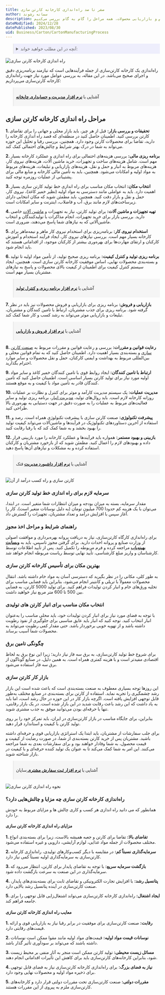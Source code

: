 ```yaml
---
title: صفر تا صد راه‌اندازی کارخانه کارتن سازی
author: سمانه رشوند
description: راه‌اندازی خط تولید کارخانه کارتن سازی، فرآیندی پیچیده اما سودآور است. از انتخاب مکان مناسب و تهیه تجهیزات پیشرفته تا استخدام نیروی متخصص و بازاریابی محصولات، همه مراحل را گام به گام بررسی می‌کنیم.
dateModified: 2024/12/28
datePublished: 2023/08/30
uid: Business/Carton/CartonManufacturingProcess
---
```


<blockquote style="background-color:#eeeefc; padding:0.5rem">
<details>
  <summary>آنچه در این مطلب خواهید خواند:</summary>
  <ul>
     <li>مراحل راه اندازی کارخانه کارتن سازی</li>
     <li>سرمایه‌ لازم برای راه اندازی خط تولید کارتن سازی</li>
     <li>راهنمای شرایط و مراحل اخذ مجوز</li>
     <li>بهترین مکان برای تأسیس کارخانه کارتن سازی</li>
     <li>انتخاب مکان مناسب برای انبار کارتن‌ های تولیدی</li>
     <li>چگونگی تامین برق</li>
     <li>بازار کار کارتن سازی</li>
     <li>راه‌اندازی کارخانه‌ کارتن سازی چه مزایا و چالش‌هایی دارد؟<li>
    <ul>
     <li>مزایای راه اندازی کارخانه کارتن سازی</li>
     <li>معایب راه اندازی کارخانه کارتن سازی</li>
  </ul>
</details>
</blockquote>

![راه اندازی کارخانه کارتن سازی](./Images/CartonManufacturingProcess.webp)

راه‌اندازی یک کارخانه کارتن‌سازی از جمله فرآیندهایی است که نیازمند برنامه‌ریزی دقیق و اجرای صحیح می‌باشد. در این مقاله، به بررسی عوامل مورد نیاز جهت راه‌اندازی کارخانه کارتن‌سازی می‌پردازیم:

<blockquote style="background-color:#f5f5f5; padding:0.5rem">
<p><strong>آشنایی با <a href="https://www.hooshkar.com/Software/PrintingAndPackaging/Package/Carton" target="_blank">نرم افزار مدیریت و حسابداری چاپخانه</a></p></strong></blockquote>

## مراحل راه اندازی کارخانه کارتن سازی

**1. تحقیقات و بررسی بازار:** قبل از هر چیز، باید بازار محلی و جهانی را برای تقاضای کارتن بررسی کنید. اطمینان حاصل کنید در منطقه‌ای که قصد راه اندازی کارخانه را دارید، تقاضا برای محصولات کارتن وجود دارد. همچنین، بررسی رقبا و تحلیل این حوزه می‌تواند به شما در درک بهتر شرایط و چالش‌های احتمالی کمک کند.

**2. برنامه ریزی مالی:** بررسی هزینه‌های احتمالی برای راه اندازی و عملکرد کارخانه بسیار مهم است. شامل هزینه‌های ساخت و تجهیزات، خرید ماشین آلات، هزینه‌های نیروی کار، هزینه‌های مربوط به انبار و حمل و نقل، هزینه‌های بازاریابی و تبلیغات، هزینه‌های مربوط به مواد اولیه و امکانات می‌شود. همچنین، باید به تأمین مالی کارخانه و منابع مالی برای پشتیبانی از عملیات روزمره توجه کنید.

**3. انتخاب مکان:** انتخاب مکان مناسب برای راه اندازی خط تولید کارتن سازی بسیار اهمیت دارد. باید به عواملی مانند دسترسی به مواد اولیه (نظیر خمیر کاغذ)، نیروی کار، حمل و نقل و بازار دقت کنید. همچنین، باید مطمئن شوید که مکان انتخابی دارای زیرساخت‌های لازم مانند برق، آب و فاضلاب، اینترنت و سایر امکانات است.

**4. تهیه تجهیزات و ماشین‌ آلات:** برای تولید کارتن، نیاز به تجهیزات و <a href="https://www.hooshkar.com/Wiki/Business/CartonIndustryMachinery" target="_blank">ماشین آلات</a> خاصی دارید. بررسی بازار برای خرید تجهیزات، انجام مذاکرات با تولیدکنندگان و انتخاب ماشین‌آلاتی که به نیازهای شما پاسخ می‌دهند، ضروری است.

**5. استخدام نیروی کار:** برنامه‌ریزی برای استخدام نیروی کار ماهر و نیمه‌ماهر برای کارخانه بسیار مهم است. بررسی نیازهای نیروی کار، ایجاد فرآیند استخدام و آموزش کارکنان و ارتقای مهارت‌ها برای بهره‌وری بیشتر از کارکنان موجود، از اقداماتی هستند که باید انجام شود.

**6. برنامه ریزی تولید و کنترل کیفیت:** برنامه ریزی صحیح تولید، از تأمین مواد اولیه تا تولید و بسته‌بندی محصولات نهایی، اساس موفقیت کارخانه کارتن سازی است. همچنین، ایجاد سیستم کنترل کیفیت برای اطمینان از کیفیت بالای محصولات و پاسخ به نیازهای مشتریان بسیار مهم است.

<blockquote style="background-color:#f5f5f5; padding:0.5rem">
<p><strong>آشنایی با <a href="https://www.hooshkar.com/Software/Fennec/Module/ProductionPlanning" target="_blank">نرم افزار برنامه ریزی و کنترل تولید  </a></p></strong></blockquote>

**7. بازاریابی و فروش:** برنامه ریزی برای بازاریابی و فروش محصولات نیز باید در نظر گرفته شود. برنامه ریزی برای جذب مشتریان، ارتباط با تامین کنندگان و مشتریان، تبلیغات و بازاریابی موثر می‌تواند به رشد کسب و کار شما کمک کند.

<blockquote style="background-color:#f5f5f5; padding:0.5rem">
<p><strong>آشنایی با <a href="https://www.hooshkar.com/Software/Fennec/Module/Sale" target="_blank">نرم افزار فروش و بازاریابی  </a></p></strong></blockquote>

**8. رعایت قوانین و مقررات:** بررسی و رعایت قوانین و مقررات مربوط به <a href="https://www.hooshkar.com/Wiki/Business/CartonIndustry" target="_blank">صنعت کارتن سازی</a> و بسته‌بندی بسیار اهمیت دارد. اطمینان حاصل کنید که به تمام قوانین محلی و بین‌المللی مربوط به بهداشت و ایمنی کارکنان، حمل و نقل محصولات و سایر موارد احترام بگذارید.

**9. ارتباط با تامین کنندگان:** ایجاد روابط قوی با تامین کنندگان خمیر کاغذ و سایر مواد اولیه مورد نیاز برای تولید کارتن بسیار اساسی است. اطمینان حاصل کنید که تامین کنندگان قادر به تأمین مواد با کیفیت و به موقع هستند.

**10. مدیریت عملیات:** یک سیستم مدیریت کارآمد و موثر برای کنترل و نظارت بر عملیات روزانه کارخانه لازم است. باید روال‌های تولید، <a href="https://www.hooshkar.com/Software/Sayan/Module/Inventory" target="_blank">مدیریت انبار</a>، برنامه ریزی تولید و سایر فعالیت‌های مربوط به عملیات را به صورت دقیق در جهت دستیابی به بهره‌وری بالا طراحی کنید.

**11. پیشرفت تکنولوژی:** صنعت کارتن سازی با پیشرفت تکنولوژی همراه است. رصد و استفاده از آخرین دستاوردهای تکنولوژیک در فرآیندها و ماشین‌آلات می‌تواند کیفیت تولید را بهبود بخشد و به شما کمک کند که با رقبا رقابت کنید.

**12. بازبینی و بهبود مستمر:** همواره باید فرآیندها و عملکرد کارخانه
 را مورد بازبینی قرار داده و بهبودهای لازم را اعمال کنید. مطمئن شوید که از بازخورد مشتریان و کارکنان استفاده کرده و به مشکلات و نیازهای آن‌ها پاسخ دهید.

<blockquote style="background-color:#f5f5f5; padding:0.5rem">
<p><strong>آشنایی با <a href="https://www.hooshkar.com/Software/Fennec/Module/Dashboard" target="_blank"> نرم افزار داشبورد مدیریت</a> فنک</p></strong></blockquote>

![کارتن سازی و راه کسب درآمد از آن](./Images/WhatIsCartonMaking.webp)

### سرمایه‌ لازم برای راه اندازی خط تولید کارتن سازی

مقدار سرمایه، بسته به میزان بودجه و میزان انتظارات شما متغیر است. در ابتدا، می‌توان با یک هزینه کم حدودا 700 میلیون تومان (به دلیل نوسانات متغیر است)، کار را آغاز سپس با افزایش درآمد و تعداد مشتریان، تجهیزات را گسترش داد. 

### راهنمای شرایط و مراحل اخذ مجوز

برای راه‌اندازی کارگاه کارتن‌سازی، نیاز به دریافت پروانه بهره‌برداری و موافقت اصولی از وزارت صنایع و پروانه احداث دارید. برای گرفتن مجوز تاسیس، باید به **<a href="https://behinyab.ir/auth/sso/login" target="_blank">وبسایت بهینه‌یاب</a>**
 مراجعه کرده و فرم مربوطه را تکمیل کنید. پس از تأیید اطلاعات توسط کارشناسان و واریز مبلغ کارشناسی، تأیید نهایی توسط ریاست مربوطه انجام خواهد شد.

### بهترین مکان برای تأسیس کارخانه کارتن سازی

به طور کلی، مکانی را در نظر بگیرید که دسترسی آسان به مواد خام داشته باشد. انتقال محصولات معمولاً با تریلی و کانتینر انجام می‌شود، بنابراین باید فضایی مناسب برای تخلیه ورق‌های خام و انبار کردن تولیدات فراهم کنید. برای تولید 5000 کارتن، به فضایی بین 500 تا 600 متر مربع نیاز خواهید داشت.
### انتخاب مکان مناسب برای انبار کارتن‌ های تولیدی

با توجه به فضای مورد نیاز برای انبار کردن تولیدات خود، باید محلی مناسب را به‌عنوان انبار انتخاب کنید. توجه کنید که انبار باید عایق مناسبی برای جلوگیری از نفوذ رطوبت داشته باشد و از تهویه خوبی برخوردار باشد. حتی مقدار کمی رطوبت می‌تواند به محصولات شما آسیب برساند.

### چگونگی تامین برق

برای شروع خط تولید کارتن‌سازی، به برق سه فاز نیاز دارید؛ زیرا این نوع برق به لحاظ اقتصادی مفیدتر است و با هزینه کمتری همراه است. به همین دلیل، در صنایع گوناگون از برق سه فاز استفاده می‌شود.

### بازار کار کارتن سازی

این روزها توجه بسیاری معطوف به صنعت بسته‌بندی است که باعث شده است این بازار رشد چشمگیری را تجربه نماید. استفاده از کارتن برای بسته‌بندی در صنایع مختلف به‌طور قابل توجهی افزایش یافته است.
اگرچه بازار کار در این حوزه در حال رشد است، اما باید به یاد داشت که این رشد باعث رقابت شدید در این بازار شده است. در یک بازار رقابتی، تنها با حرفه‌ای بودن می‌توانید موفق به جذب مشتری شوید.

بنابراین، برای جایگاه مناسب در بازار کارتن‌سازی در ایران، باید تمرکز خود را بر روی تولید کارتن با کیفیت و استاندارد قرار دهید.

برای جلب سفارشات از مشتریان، باید ابتدا یک استراتژی بازاریابی قوی و حرفه‌ای داشته باشید. مشتریان پس از خرید کارتن بسته‌بندی از شما، در صورت رضایت از کیفیت و قیمت محصول، به شما وفادار خواهند بود و برای سفارشات بعدی به شما مراجعه می‌کنند. این امر به شما کمک می‌کند تا به عنوان یک تولید کننده حرفه‌ای و با کیفیت در بازار شناخته شوید.

<blockquote style="background-color:#f5f5f5; padding:0.5rem">
<p><strong>آشنایی با <a href="https://www.hooshkar.com/Software/Sayan/Module/CustomerOrders" target="_blank">نرم افزار ثبت سفارش مشتری
</a> سایان</p></strong></blockquote>

![نحوه راه اندازی کارتن سازی](./Images/AdvantagesChallengesCartonManufacturingPlant.webp)

### راه‌اندازی کارخانه‌ کارتن سازی چه مزایا و چالش‌هایی دارد؟

همانطور که می دانید راه اندازی هر کسب و کاری چالش ها و مزایای مربوط به خودش را دارد.

#### مزایای راه اندازی کارخانه کارتن سازی 

**1. تقاضای بالا:** تقاضا برای کارتن و جعبه همیشه بالاست، زیرا برای بسته‌بندی انواع مختلف محصولات از جمله مواد غذایی، لوازم آرایشی، دارویی و غیره استفاده می‌شود.
   
**2. سرمایه‌گذاری نسبتاً کم:** در مقایسه با دیگر کسب‌وکارهای تولیدی، راه‌اندازی کارخانه کارتن‌سازی به سرمایه‌گذاری اولیه نسبتاً کمی نیاز دارد.
   
**3. بازگشت سرمایه سریع:** با توجه به تقاضای پایدار برای کارتن، انتظار می‌رود که سرمایه‌گذاری در این صنعت به سرعت بازگشت داده شود.
   
**4. پتانسیل رشد:** با افزایش تجارت الکترونیکی و تقاضای ثابت برای بسته‌بندی‌های پایدار، صنعت کارتن‌سازی در آینده پتانسیل رشد بالایی دارد.
   
**5. ایجاد اشتغال:** راه‌اندازی کارخانه کارتن‌سازی می‌تواند اشتغال‌زایی قابل توجهی را برای جامعه فراهم کند.

#### معایب راه اندازی کارخانه کارتن سازی 

**1. رقابت:** صنعت کارتن‌سازی برای موفقیت در برابر رقبا نیاز به بازاریابی قوی و ارائه قیمت‌های رقابتی دارد.

**2. نوسانات قیمت مواد اولیه:** قیمت‌های مواد اولیه مانند مقوا ممکن است نوسانات داشته باشند که می‌تواند بر سودآوری  تأثیر گذار باشد.

**3. مسائل زیست‌ محیطی:** تولید کارتن ممکن است منجر به آثار منفی بر محیط زیست شود، بنابراین کارخانه‌های کارتن‌سازی باید برای کاهش این تأثیرات اقداماتی انجام دهند.

**4. نیاز به فضای بزرگ:** برای راه‌اندازی کارخانه کارتن‌سازی نیاز به فضای قابل توجهی برای ذخیره مواد اولیه و محصولات نهایی وجود دارد.

**5. مقررات دولتی:** صنعت کارتن‌سازی تحت مقررات دولتی قرار دارد و کارخانه‌های کارتن‌سازی ملزم به پیروی از این مقررات هستند.